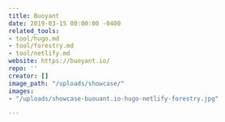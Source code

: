 ```yaml
---
title: Buoyant
date: 2019-03-15 00:00:00 -0400
related_tools:
- tool/hugo.md
- tool/forestry.md
- tool/netlify.md
website: https://buoyant.io/
repo: ''
creator: []
image_path: "/uploads/showcase/"
images:
- "/uploads/showcase-buouant.io-hugo-netlify-forestry.jpg"

---
```

